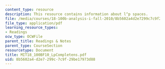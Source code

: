 ```yaml
---
content_type: resource
description: This resource contains information about l^p spaces.
file: /media/courses/18-100b-analysis-i-fall-2010/8b5602a4d2e7299c7c9f29be17973d88_MIT18_100BF10_LpCompletens.pdf
file_type: application/pdf
learning_resource_types:
- Readings
ocw_type: OCWFile
parent_title: Readings & Notes
parent_type: CourseSection
resourcetype: Document
title: MIT18_100BF10_LpCompletens.pdf
uid: 8b5602a4-d2e7-299c-7c9f-29be17973d88
---
```

